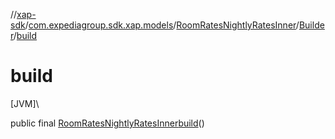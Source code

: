 //[xap-sdk](../../../../index.md)/[com.expediagroup.sdk.xap.models](../../index.md)/[RoomRatesNightlyRatesInner](../index.md)/[Builder](index.md)/[build](build.md)

# build

[JVM]\

public final [RoomRatesNightlyRatesInner](../index.md)[build](build.md)()
